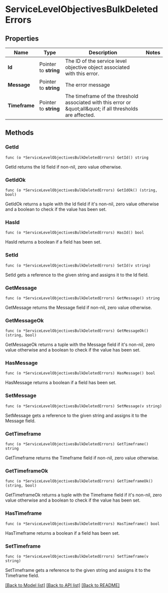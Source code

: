 # ServiceLevelObjectivesBulkDeletedErrors

## Properties

Name | Type | Description | Notes
------------ | ------------- | ------------- | -------------
**Id** | Pointer to **string** | The ID of the service level objective object associated with this error. | 
**Message** | Pointer to **string** | The error message | 
**Timeframe** | Pointer to **string** | The timeframe of the threshold associated with this error or \&quot;all\&quot; if all thresholds are affected. | 

## Methods

### GetId

`func (o *ServiceLevelObjectivesBulkDeletedErrors) GetId() string`

GetId returns the Id field if non-nil, zero value otherwise.

### GetIdOk

`func (o *ServiceLevelObjectivesBulkDeletedErrors) GetIdOk() (string, bool)`

GetIdOk returns a tuple with the Id field if it's non-nil, zero value otherwise
and a boolean to check if the value has been set.

### HasId

`func (o *ServiceLevelObjectivesBulkDeletedErrors) HasId() bool`

HasId returns a boolean if a field has been set.

### SetId

`func (o *ServiceLevelObjectivesBulkDeletedErrors) SetId(v string)`

SetId gets a reference to the given string and assigns it to the Id field.

### GetMessage

`func (o *ServiceLevelObjectivesBulkDeletedErrors) GetMessage() string`

GetMessage returns the Message field if non-nil, zero value otherwise.

### GetMessageOk

`func (o *ServiceLevelObjectivesBulkDeletedErrors) GetMessageOk() (string, bool)`

GetMessageOk returns a tuple with the Message field if it's non-nil, zero value otherwise
and a boolean to check if the value has been set.

### HasMessage

`func (o *ServiceLevelObjectivesBulkDeletedErrors) HasMessage() bool`

HasMessage returns a boolean if a field has been set.

### SetMessage

`func (o *ServiceLevelObjectivesBulkDeletedErrors) SetMessage(v string)`

SetMessage gets a reference to the given string and assigns it to the Message field.

### GetTimeframe

`func (o *ServiceLevelObjectivesBulkDeletedErrors) GetTimeframe() string`

GetTimeframe returns the Timeframe field if non-nil, zero value otherwise.

### GetTimeframeOk

`func (o *ServiceLevelObjectivesBulkDeletedErrors) GetTimeframeOk() (string, bool)`

GetTimeframeOk returns a tuple with the Timeframe field if it's non-nil, zero value otherwise
and a boolean to check if the value has been set.

### HasTimeframe

`func (o *ServiceLevelObjectivesBulkDeletedErrors) HasTimeframe() bool`

HasTimeframe returns a boolean if a field has been set.

### SetTimeframe

`func (o *ServiceLevelObjectivesBulkDeletedErrors) SetTimeframe(v string)`

SetTimeframe gets a reference to the given string and assigns it to the Timeframe field.


[[Back to Model list]](../README.md#documentation-for-models) [[Back to API list]](../README.md#documentation-for-api-endpoints) [[Back to README]](../README.md)


